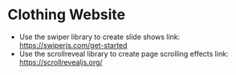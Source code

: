 # Clothing Website

- Use the swiper library to create slide shows
  link: https://swiperjs.com/get-started
- Use the scrollreveal library to create page scrolling effects
  link: https://scrollrevealjs.org/
